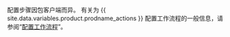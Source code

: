 配置步骤因包客户端而异。 有关为 {{ site.data.variables.product.prodname_actions }} 配置工作流程的一般信息，请参阅“[配置工作流程](/github/automating-your-workflow-with-github-actions/configuring-a-workflow)”。
